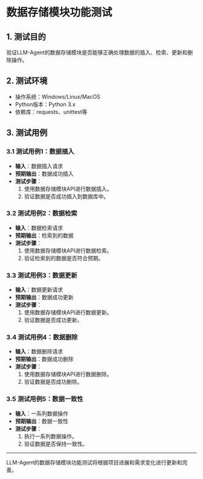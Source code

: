# 数据存储模块功能测试

## 1. 测试目的

验证LLM-Agent的数据存储模块是否能够正确处理数据的插入、检索、更新和删除操作。

## 2. 测试环境

- 操作系统：Windows/Linux/MacOS
- Python版本：Python 3.x
- 依赖库：requests、unittest等

## 3. 测试用例

### 3.1 测试用例1：数据插入

- **输入**：数据插入请求
- **预期输出**：数据成功插入
- **测试步骤**：
  1. 使用数据存储模块API进行数据插入。
  2. 验证数据是否成功插入到数据库中。

### 3.2 测试用例2：数据检索

- **输入**：数据检索请求
- **预期输出**：检索到的数据
- **测试步骤**：
  1. 使用数据存储模块API进行数据检索。
  2. 验证检索到的数据是否符合预期。

### 3.3 测试用例3：数据更新

- **输入**：数据更新请求
- **预期输出**：数据成功更新
- **测试步骤**：
  1. 使用数据存储模块API进行数据更新。
  2. 验证数据是否成功更新。

### 3.4 测试用例4：数据删除

- **输入**：数据删除请求
- **预期输出**：数据成功删除
- **测试步骤**：
  1. 使用数据存储模块API进行数据删除。
  2. 验证数据是否成功删除。

### 3.5 测试用例5：数据一致性

- **输入**：一系列数据操作
- **预期输出**：数据一致性
- **测试步骤**：
  1. 执行一系列数据操作。
  2. 验证数据是否保持一致性。

---

LLM-Agent的数据存储模块功能测试将根据项目进展和需求变化进行更新和完善。